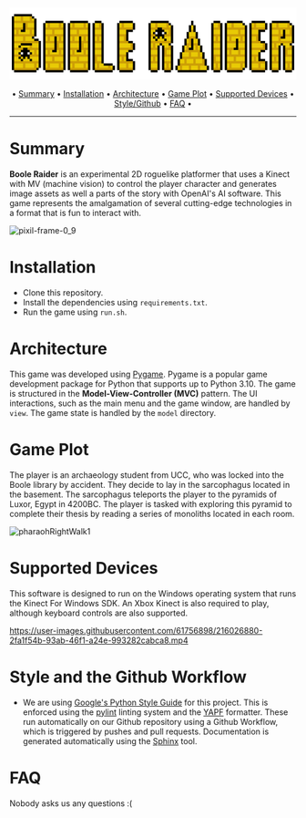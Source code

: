 <p align="center">
<img src="src/view/assets/logo-for-README.png">
</p>

<p align="center"> •
  <a href="#summary">Summary</a> •
  <a href="#installation">Installation</a> •
  <a href="#architecture">Architecture</a> •
  <a href="#game-plot">Game Plot</a> •
  <a href="#supported-devices">Supported Devices</a> •
  <a href="#style-and-the-github-workflow">Style/Github</a> •
  <a href="#faq">FAQ</a> •
</p>

---

# Summary
**Boole Raider** is an experimental 2D roguelike platformer that uses a Kinect with MV (machine vision) to control the player character and generates image assets as well a
parts of the story with OpenAI's AI software. This game represents the amalgamation of several cutting-edge technologies in a format that is fun to interact with.

![pixil-frame-0_9](https://user-images.githubusercontent.com/61756898/216027732-d97a34fe-bbe5-4f2c-a74a-69e1aef42768.png)

# Installation
- Clone this repository.
- Install the dependencies using `requirements.txt`.
- Run the game using `run.sh`.

# Architecture
This game was developed using [Pygame](https://pypi.org/project/pygame/). Pygame is a popular game development package for Python that supports up to Python 3.10. The game is structured in the **Model-View-Controller (MVC)** pattern. The UI interactions, such as the main menu and the game window, are handled by `view`. The game state is handled by the `model` directory.

# Game Plot
The player is an archaeology student from UCC, who was locked into the Boole library by accident. They decide to lay in the sarcophagus located in the basement. The sarcophagus teleports the player to the pyramids of Luxor, Egypt in 4200BC. The player is tasked with exploring this pyramid to complete their thesis by reading a series of monoliths located in each room.

![pharaohRightWalk1](https://user-images.githubusercontent.com/61756898/216027277-6d29a0a9-0e7b-4670-ad06-e5405a8d6819.png)

# Supported Devices
This software is designed to run on the Windows operating system that runs the Kinect For Windows SDK. An Xbox Kinect is also required to play, although keyboard controls are also supported.

https://user-images.githubusercontent.com/61756898/216026880-2fa1f54b-93ab-46f1-a24e-993282cabca8.mp4

# Style and the Github Workflow
- We are using [Google's Python Style Guide](https://google.github.io/styleguide/pyguide.html) for this project. This is enforced using the [pylint](https://pylint.readthedocs.io/en/latest/) linting system and the [YAPF](https://github.com/google/yapf) formatter. These run automatically on our Github repository using a Github Workflow, which is triggered by pushes and pull requests. Documentation is generated automatically using the [Sphinx](https://www.sphinx-doc.org/en/master/index.html) tool.

# FAQ
Nobody asks us any questions :(
